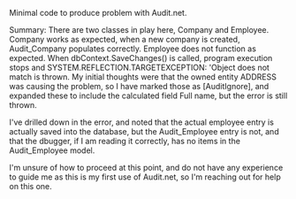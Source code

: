 Minimal code to produce problem with Audit.net.

Summary:  There are two classes in play here, Company and Employee.  Company works as expected, when a new company is created, Audit_Company populates correctly.
Employee does not function as expected.  When dbContext.SaveChanges() is called, program execution stops and SYSTEM.REFLECTION.TARGETEXCEPTION: 'Object does not match is thrown.
My initial thoughts were that the owned entity ADDRESS was causing the problem, so I have marked those as [AuditIgnore], and expanded these to include the calculated field Full name,
but the error is still thrown.

I've drilled down in the error, and noted that the actual employee entry is actually saved into the database, but the Audit_Employee entry is not, and that the dbugger, if I am
reading it correctly, has no items in the Audit_Employee model.

I'm unsure of how to proceed at this point, and do not have any experience to guide me as this is my first use of Audit.net, so I'm reaching out for help on this one.
